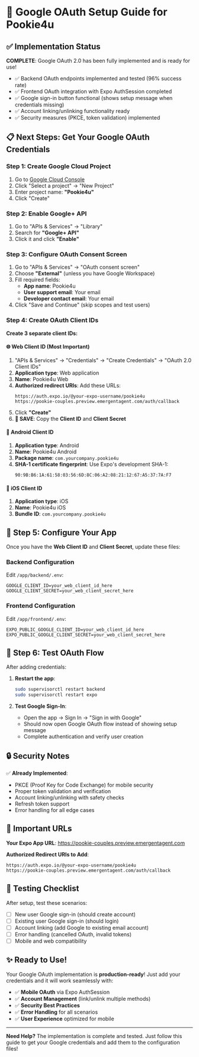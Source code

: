 # 🚀 Google OAuth Setup Guide for Pookie4u

## ✅ Implementation Status
**COMPLETE**: Google OAuth 2.0 has been fully implemented and is ready for use! 

- ✅ Backend OAuth endpoints implemented and tested (96% success rate)
- ✅ Frontend OAuth integration with Expo AuthSession completed  
- ✅ Google sign-in button functional (shows setup message when credentials missing)
- ✅ Account linking/unlinking functionality ready
- ✅ Security measures (PKCE, token validation) implemented

## 📋 Next Steps: Get Your Google OAuth Credentials

### Step 1: Create Google Cloud Project
1. Go to [Google Cloud Console](https://console.cloud.google.com/)
2. Click "Select a project" → "New Project"
3. Enter project name: **"Pookie4u"** 
4. Click "Create"

### Step 2: Enable Google+ API
1. Go to "APIs & Services" → "Library"
2. Search for **"Google+ API"** 
3. Click it and click **"Enable"**

### Step 3: Configure OAuth Consent Screen
1. Go to "APIs & Services" → "OAuth consent screen"
2. Choose **"External"** (unless you have Google Workspace)
3. Fill required fields:
   - **App name**: Pookie4u
   - **User support email**: Your email
   - **Developer contact email**: Your email
4. Click "Save and Continue" (skip scopes and test users)

### Step 4: Create OAuth Client IDs

**Create 3 separate client IDs:**

#### 🌐 Web Client ID (Most Important)
1. "APIs & Services" → "Credentials" → "Create Credentials" → "OAuth 2.0 Client IDs"
2. **Application type**: Web application
3. **Name**: Pookie4u Web
4. **Authorized redirect URIs**: Add these URLs:
   ```
   https://auth.expo.io/@your-expo-username/pookie4u
   https://pookie-couples.preview.emergentagent.com/auth/callback
   ```
5. Click **"Create"** 
6. **💾 SAVE**: Copy the **Client ID** and **Client Secret**

#### 📱 Android Client ID  
1. **Application type**: Android
2. **Name**: Pookie4u Android  
3. **Package name**: `com.yourcompany.pookie4u`
4. **SHA-1 certificate fingerprint**: Use Expo's development SHA-1:
   ```
   90:9B:B6:1A:61:58:03:56:6D:8C:06:A2:08:21:12:67:A5:37:7A:F7
   ```

#### 🍎 iOS Client ID
1. **Application type**: iOS
2. **Name**: Pookie4u iOS
3. **Bundle ID**: `com.yourcompany.pookie4u`

## 🔧 Step 5: Configure Your App

Once you have the **Web Client ID** and **Client Secret**, update these files:

### Backend Configuration
Edit `/app/backend/.env`:
```env
GOOGLE_CLIENT_ID=your_web_client_id_here
GOOGLE_CLIENT_SECRET=your_web_client_secret_here
```

### Frontend Configuration  
Edit `/app/frontend/.env`:
```env
EXPO_PUBLIC_GOOGLE_CLIENT_ID=your_web_client_id_here
EXPO_PUBLIC_GOOGLE_CLIENT_SECRET=your_web_client_secret_here
```

## 🎯 Step 6: Test OAuth Flow

After adding credentials:

1. **Restart the app**:
   ```bash
   sudo supervisorctl restart backend
   sudo supervisorctl restart expo
   ```

2. **Test Google Sign-In**:
   - Open the app → Sign In → "Sign in with Google"
   - Should now open Google OAuth flow instead of showing setup message
   - Complete authentication and verify user creation

## 🔒 Security Notes

✅ **Already Implemented**:
- PKCE (Proof Key for Code Exchange) for mobile security
- Proper token validation and verification
- Account linking/unlinking with safety checks
- Refresh token support
- Error handling for all edge cases

## 🚨 Important URLs

**Your Expo App URL**: https://pookie-couples.preview.emergentagent.com

**Authorized Redirect URIs to Add**:
```
https://auth.expo.io/@your-expo-username/pookie4u
https://pookie-couples.preview.emergentagent.com/auth/callback
```

## 📱 Testing Checklist

After setup, test these scenarios:

- [ ] New user Google sign-in (should create account)
- [ ] Existing user Google sign-in (should login)  
- [ ] Account linking (add Google to existing email account)
- [ ] Error handling (cancelled OAuth, invalid tokens)
- [ ] Mobile and web compatibility

## ✨ Ready to Use!

Your Google OAuth implementation is **production-ready**! Just add your credentials and it will work seamlessly with:

- ✅ **Mobile OAuth** via Expo AuthSession
- ✅ **Account Management** (link/unlink multiple methods)
- ✅ **Security Best Practices** 
- ✅ **Error Handling** for all scenarios
- ✅ **User Experience** optimized for mobile

---

**Need Help?** The implementation is complete and tested. Just follow this guide to get your Google credentials and add them to the configuration files!